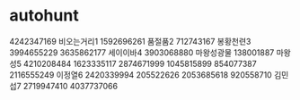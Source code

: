 # autohunt
4242347169
비오는거리1 1592696261
품절품2 712743167
봉황천련3 3994655229 3635862177
세이이바4 3903068880
마왕성광물 138001887
마왕성5 4210208484 1623335117 2874671999 1045815899 854077387 2116555249
이정열6 2420339994 205522626 2053685618 920558710
김민섭7 2719947410 4037737066
